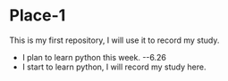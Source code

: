 # Place-1
This is my first repository, I will use it to record my study.

- I plan to learn python this week. --6.26
- I start to learn python, I will record my study here.
